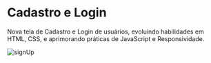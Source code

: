 # Cadastro e Login
Nova tela de Cadastro e Login de usuários, evoluindo habilidades em HTML, CSS, e aprimorando práticas de JavaScript e Responsividade.


![signUp](https://user-images.githubusercontent.com/69792090/156916116-7f9b1370-2529-4a74-926c-a9487d985023.png)
